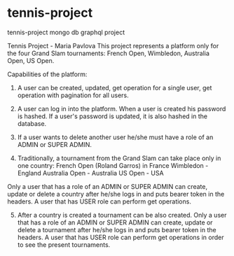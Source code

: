 # tennis-project
tennis-project mongo db graphql project

Tennis Project - Maria Pavlova 
This project represents a platform only for the four Grand Slam tournaments: French Open, Wimbledon, Australia Open, US Open.

Capabilities of the platform:

1. A user can be created, updated, get operation for a single user, get operation with pagination for all users.
2. A user can log in into the platform. When a user is created his password is hashed. If a user's password is updated, it is also hashed in the database.
3. If a user wants to delete another user he/she must have a role of an ADMIN or SUPER ADMIN. 

4. Traditionally, a tournament from the Grand Slam can take place only in one country:
French Open (Roland Garros) in France
Wimbledon - England
Australia Open - Australia
US Open - USA

Only a user that has a role of an ADMIN or SUPER ADMIN can create, update or delete a country after he/she logs in and puts bearer token in the headers.
A user that has USER role can perform get operations. 

5. After a country is created a tournament can be also created. 
Only a user that has a role of an ADMIN or SUPER ADMIN can create, update or delete a tournament after he/she logs in and puts bearer token in the headers.
A user that has USER role can perform get operations in order to see the present tournaments.
